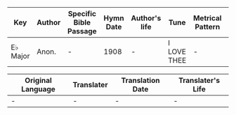 Key | Author   | Specific Bible Passage     |Hymn Date |Author's life |Tune |Metrical Pattern   |Composer/Source
-- | --------- | ---------------------------|----------|--------------|-----|-------------------|-------------  
E♭ Major |Anon. |- |1908 |- |I LOVE THEE |- |Jer. Ingalls

Original Language | Translater | Translation Date   | Translater's Life  
----------------- | --------- | --------------------|-------------     
\- |- |- |-
